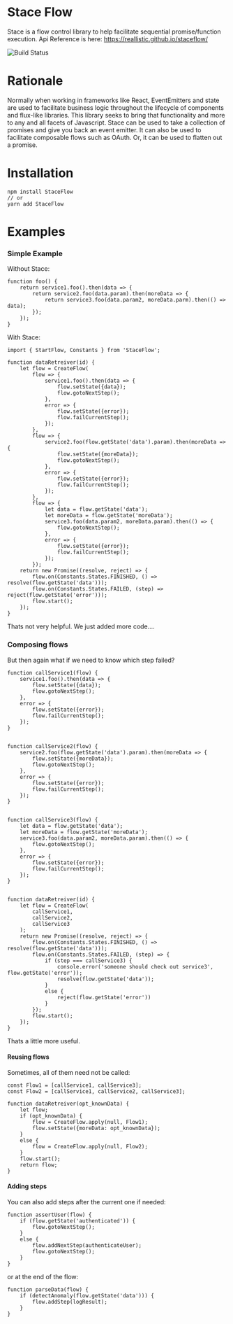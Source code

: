 # Stace Flow
Stace is a flow control library to help facilitate sequential promise/function execution.
Api Reference is here: https://reallistic.github.io/staceflow/

![Build Status](https://circleci.com/gh/reallistic/staceflow/tree/master.svg?style=shield)


# Rationale
Normally when working in frameworks like React, EventEmitters and state are used to facilitate business logic throughout the lifecycle of components and flux-like libraries.
This library seeks to bring that functionality and more to any and all facets of Javascript.
Stace can be used to take a collection of promises and give you back an event emitter.
It can also be used to facilitate composable flows such as OAuth.
Or, it can be used to flatten out a promise.

# Installation
```
npm install StaceFlow
// or
yarn add StaceFlow
```

# Examples
### Simple Example
Without Stace:
```
function foo() {
    return service1.foo().then(data => {
        return service2.foo(data.param).then(moreData => {
            return service3.foo(data.param2, moreData.parm).then(() => data);
        });
    });
}
```
With Stace:
```
import { StartFlow, Constants } from 'StaceFlow';

function dataRetreiver(id) {
    let flow = CreateFlow(
        flow => {
            service1.foo().then(data => {
                flow.setState({data});
                flow.gotoNextStep();
            },
            error => {
                flow.setState({error});
                flow.failCurrentStep();
            });
        },
        flow => {
            service2.foo(flow.getState('data').param).then(moreData => {
                flow.setState({moreData});
                flow.gotoNextStep();
            },
            error => {
                flow.setState({error});
                flow.failCurrentStep();
            });
        },
        flow => {
            let data = flow.getState('data');
            let moreData = flow.getState('moreData');
            service3.foo(data.param2, moreData.param).then(() => {
                flow.gotoNextStep();
            },
            error => {
                flow.setState({error});
                flow.failCurrentStep();
            });
        });
    return new Promise((resolve, reject) => {
        flow.on(Constants.States.FINISHED, () => resolve(flow.getState('data')));
        flow.on(Constants.States.FAILED, (step) => reject(flow.getState('error')));
        flow.start();
    });
}
```
Thats not very helpful. We just added more code....

### Composing flows
But then again what if we need to know which step failed?
```
function callService1(flow) {
    service1.foo().then(data => {
        flow.setState({data});
        flow.gotoNextStep();
    },
    error => {
        flow.setState({error});
        flow.failCurrentStep();
    });
}


function callService2(flow) {
    service2.foo(flow.getState('data').param).then(moreData => {
        flow.setState({moreData});
        flow.gotoNextStep();
    },
    error => {
        flow.setState({error});
        flow.failCurrentStep();
    });
}


function callService3(flow) {
    let data = flow.getState('data');
    let moreData = flow.getState('moreData');
    service3.foo(data.param2, moreData.param).then(() => {
        flow.gotoNextStep();
    },
    error => {
        flow.setState({error});
        flow.failCurrentStep();
    });
}


function dataRetreiver(id) {
    let flow = CreateFlow(
        callService1,
        callService2,
        callService3
    );
    return new Promise((resolve, reject) => {
        flow.on(Constants.States.FINISHED, () => resolve(flow.getState('data')));
        flow.on(Constants.States.FAILED, (step) => {
            if (step === callService3) {
                console.error('someone should check out service3', flow.getState('error'));
                resolve(flow.getState('data'));
            }
            else {
                reject(flow.getState('error'))
            }
        });
        flow.start();
    });
}
```
Thats a little more useful.

#### Reusing flows
Sometimes, all of them need not be called:

```
const Flow1 = [callService1, callService3];
const Flow2 = [callService1, callService2, callService3];

function dataRetreiver(opt_knownData) {
    let flow;
    if (opt_knownData) {
        flow = CreateFlow.apply(null, Flow1);
        flow.setState({moreData: opt_knownData});
    }
    else {
        flow = CreateFlow.apply(null, Flow2);
    }
    flow.start();
    return flow;
}
```
#### Adding steps
You can also add steps after the current one if needed:
```
function assertUser(flow) {
    if (flow.getState('authenticated')) {
        flow.gotoNextStep();
    }
    else {
        flow.addNextStep(authenticateUser);
        flow.gotoNextStep();
    }
}
```

or at the end of the flow:
```
function parseData(flow) {
    if (detectAnomaly(flow.getState('data'))) {
        flow.addStep(logResult);
    }
}
```
